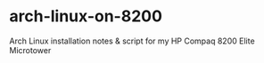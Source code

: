 # arch-linux-on-8200
Arch Linux installation notes &amp; script for my HP Compaq 8200 Elite Microtower

